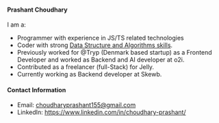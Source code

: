 #### Prashant Choudhary 

I am a:

- Programmer with experience in JS/TS related technologies 
- Coder with strong [Data Structure and Algorithms skills](https://leetcode.com/u/prashant5600/).
- Previously worked for @Tryp (Denmark based startup) as a Frontend Developer and worked as Backend and AI developer at o2i.
- Contributed as a freelancer (full-Stack) for Jelly.
- Currently working as Backend developer at Skewb.
#### Contact Information

- Email: choudharyprashant155@gmail.com
- LinkedIn: https://www.linkedin.com/in/choudhary-prashant/



